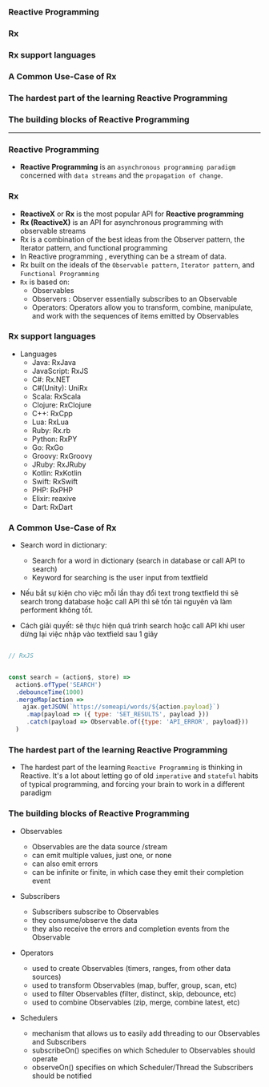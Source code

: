 
### Reactive Programming
### Rx
### Rx support languages
### A Common Use-Case of Rx
### The hardest part of the learning Reactive Programming
### The building blocks of Reactive Programming

------------------------------------------------------------------------------------------

### Reactive Programming

* **Reactive Programming** is an `asynchronous programming paradigm` concerned with `data streams` and the `propagation of change`.

### Rx
* **ReactiveX** or **Rx** is the most popular API for **Reactive programming**
* **Rx (ReactiveX)** is an API for asynchronous programming with observable streams
* Rx is a combination of the best ideas from the Observer pattern, the Iterator pattern, and functional programming
* In Reactive programming , everything can be a stream of data.
* Rx built on the ideals of the `Observable pattern`, `Iterator pattern`, and `Functional Programming`
* `Rx` is based on:
  * Observables
  * Observers : Observer essentially subscribes to an Observable
  * Operators: Operators allow you to transform, combine, manipulate, and work with the sequences of items emitted by Observables
  
### Rx support languages
* Languages
  * Java: RxJava
  * JavaScript: RxJS
  * C#: Rx.NET
  * C#(Unity): UniRx
  * Scala: RxScala
  * Clojure: RxClojure
  * C++: RxCpp
  * Lua: RxLua
  * Ruby: Rx.rb
  * Python: RxPY
  * Go: RxGo
  * Groovy: RxGroovy
  * JRuby: RxJRuby
  * Kotlin: RxKotlin
  * Swift: RxSwift
  * PHP: RxPHP
  * Elixir: reaxive
  * Dart: RxDart

### A Common Use-Case of Rx

* Search word in dictionary:
  * Search for a word in dictionary (search in database or call API to search)
  * Keyword for searching is the user input from textfield
 
* Nếu bắt sự kiện cho việc mỗi lần thay đổi text trong textfield thì sẽ search trong database hoặc call API thì sẽ tốn tài nguyên và làm performent không tốt.

* Cách giải quyết: sẽ thực hiện quá trình search hoặc call API khi user dừng lại việc nhập vào textfield sau 1 giây


```js

// RxJS


const search = (action$, store) =>
  action$.ofType('SEARCH')
  .debounceTime(1000)
  .mergeMap(action =>
    ajax.getJSON(`https://someapi/words/${action.payload}`)
     .map(payload => ({ type: 'SET_RESULTS', payload }))
     .catch(payload => Observable.of({type: 'API_ERROR', payload}))
  )
```

### The hardest part of the learning Reactive Programming

* The hardest part of the learning `Reactive Programming` is thinking in Reactive. It's a lot about letting go of old `imperative` and `stateful` habits of typical programming, and forcing your brain to work in a different paradigm


### The building blocks of Reactive Programming

* Observables
  * Observables are the data source /stream
  * can emit multiple values, just one, or none
  * can also emit errors
  * can be infinite or finite, in which case they emit their completion event
  
* Subscribers
  * Subscribers subscribe to Observables
  * they consume/observe the data
  * they also receive the errors and completion events from the Observable
  
* Operators
  * used to create Observables (timers, ranges, from other data sources)
  * used to transform Observables (map, buffer, group, scan, etc)
  * used to filter Observables (filter, distinct, skip, debounce, etc)
  * used to combine Observables (zip, merge, combine latest, etc)

* Schedulers
  * mechanism that allows us to easily add threading to our Observables and Subscribers
  * subscribeOn() specifies on which Scheduler to Observables should operate
  * observeOn() specifies on which Scheduler/Thread the Subscribers should be notified



























